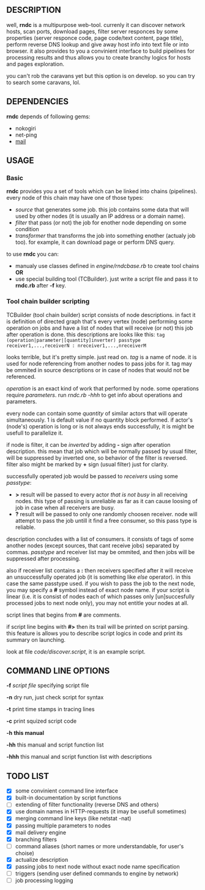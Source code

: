## DESCRIPTION
well, **rndc** is a multipurpose web-tool. currenly it can discover 
network hosts, scan ports, download pages, filter server responces by some 
properties (server responce code, page code/text content, page title), perform 
reverse DNS lookup and give away host info into text file or into browser. 
it also provides to you a convinient interface to build pipelines for processing 
results and thus allows you to create branchy logics for hosts and pages exploration.

you can't rob the caravans yet but this option is on develop. so you can 
try to search some caravans, lol.

## DEPENDENCIES
**rndc** depends of following gems:
  * nokogiri
  * net-ping
  * [mail](https://github.com/mikel/mail)

## USAGE
### Basic
**rndc** provides you a set of tools which can be linked into chains (pipelines). every 
node of this chain may have one of those types:
  * *source* that generates some job. this job contains some data
  that will used by other nodes (it is usually an IP address or a domain name).
  * *filter* that pass (or not) the job for enother node depending on some condition
  * *transformer* that transforms the job into something enother (actualy job too). 
  for example, it can download page or perform DNS query.

to use **rndc** you can:
  * manualy use classes defined in *engine/rndcbase.rb* to create tool chains **OR**
  * use special building tool (TCBuilder). just write a script file and pass it to **rndc.rb** after **-f** key. 

### Tool chain builder scripting
TCBuilder (tool chain builder) script consists of node descriptions. in fact 
it is definition of directed graph that's every vertex (node) 
performing some operation on jobs and have a list of nodes that will receive 
(or not) this job after operation is done. this descriptions are looks like this:
`tag (operation|parameter|[quantity]inverter) passtype receiver1,...,receiverN : nreceiver1,...,nreceiverM`

looks terrible, but it's pretty simple. just read on.
*tag* is a name of node. it is used for node referencing from another nodes to 
pass jobs for it. tag may be ommited in source descriptions or in case of nodes that 
would not be referenced.

*operation* is an exact kind of work that performed by node. some operations require 
*parameters*. run *rndc.rb -hhh* to get info about operations and parameters.

every node can contain some *quantity* of similar actors that will operate simultaneously. 
1 is default value if no quantity block performed. if actor's (node's) operation is long or 
is not always ends successfully, it is might be usefull to parallelize it.

if node is filter, it can be *inverted* by adding **-** sign after operation description. 
this mean that job which will be normally passed by usual filter, will be suppressed 
by inverted one, so behavior of the filter is reversed. filter also might be 
marked by **+** sign (usual filter) just for clarity.

successfully operated job would be passed to *receivers* using some *passtype*:
  * **>** result will be passed to every actor *that is not busy* in all receiving nodes.
  this type of passing is unreliable as far as it can cause loosing of job in case 
  when all receivers are busy.
  * **?** result will be passed to only one randomly choosen receiver. node will attempt
  to pass the job untill it find a free consumer, so this pass type is reliable.

description concludes with a list of consumers. it consists of tags of some another 
nodes (except sources, that cant receive jobs) separated by commas. *passtype* and 
receiver list may be ommited, and then jobs will be suppressed after processing. 

also if receiver list contains a **:** then receivers specified after it will receive 
an unsuccessfully operated job (it is something like *else* operator). in this case the 
same passtype used.
if you wish to pass the job to the next node, you may specify a **#** symbol instead 
of exact node name. if your script is linear (i.e. it is consist of nodes each of which passes only 
[un]succesfully processed jobs to next node only), you may not entitle your nodes at all.

script lines that begins from **#** are comments.

if script line begins with **#>** then its trail will be printed on script parsing. 
this feature is allows you to describe script logics in code and print its summary on launching.

look at file *code/discover.script*, it is an example script.

## COMMAND LINE OPTIONS
**-f**	 *script file* specifying script file

**-n**		dry run, just check script for syntax

**-t**		print time stamps in tracing lines

**-c**		print squized script code

**-h**		**this manual**

**-hh**		this manual and script function list

**-hhh**		this manual and script function list with descriptions


## TODO LIST
- [x] some convinient command line interface
- [x] built-in documentation by script functions
- [ ] extending of filter functionality (reverse DNS and others)
- [x] use domain names in HTTP-requests (it imay be usefull sometimes)
- [x] merging command line keys (like netstat -nat)
- [x] passing multiple parameters to nodes
- [x] mail delivery engine
- [x] branching filters
- [ ] command aliases (short names or more understandable, for user's choise)
- [x] actualize description
- [x] passing jobs to next node without exact node name specification
- [ ] triggers (sending user defined commands to engine by network)
- [ ] job processing logging